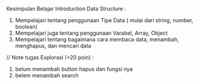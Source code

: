 Kesimpulan Belajar Introduction Data Structure :

1. Mempelajari tentang penggunaan Tipe Data ( mulai dari string, number, boolean)
2. Mempelajari juga tentang penggunaan Varabel, Array, Object
3. Mempelajari tentang bagaimana cara membaca data, menambah, menghapus, dan mencari data 



// Note tugas Explorasi (+20 poin) :
1. belum menambah button hapus dan fungsi nya
2. belem menambah search 
